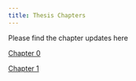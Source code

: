 ```yaml
---
title: Thesis Chapters
---
```


Please find the chapter updates here

[Chapter 0]({{site.baseurl}}/assets/media/Chapter0.pdf)

[Chapter 1]({{site.baseurl}}/assets/media/Chapter1.pdf)
